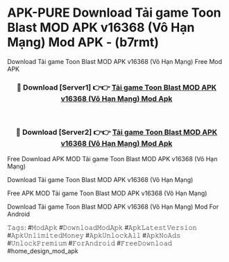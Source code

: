 # APK-PURE Download Tải game Toon Blast MOD APK v16368 (Vô Hạn Mạng) Mod APK - (b7rmt)
Download Tải game Toon Blast MOD APK v16368 (Vô Hạn Mạng) Free Mod APK

<div align="center">
<h3>🔴 Download [Server1] 👉👉 <a href="https://apk-comot.site?title=Tải_game_Toon_Blast_MOD_APK_v16368_(Vô_Hạn_Mạng)">Tải game Toon Blast MOD APK v16368 (Vô Hạn Mạng) Mod Apk</a></h3><br>

<h3>🔴 Download [Server2] 👉👉 <a href="https://apk-comot.site?title=Tải_game_Toon_Blast_MOD_APK_v16368_(Vô_Hạn_Mạng)">Tải game Toon Blast MOD APK v16368 (Vô Hạn Mạng) Mod Apk</a></h3>
</div>


Free Download APK MOD Tải game Toon Blast MOD APK v16368 (Vô Hạn Mạng)

Download Tải game Toon Blast MOD APK v16368 (Vô Hạn Mạng) 

Free APK MOD Tải game Toon Blast MOD APK v16368 (Vô Hạn Mạng) 

Download Tải game Toon Blast MOD APK v16368 (Vô Hạn Mạng) Mod For Android

𝚃𝚊𝚐𝚜: #𝙼𝚘𝚍𝙰𝚙𝚔 #𝙳𝚘𝚠𝚗𝚕𝚘𝚊𝚍𝙼𝚘𝚍𝙰𝚙𝚔 #𝙰𝚙𝚔𝙻𝚊𝚝𝚎𝚜𝚝𝚅𝚎𝚛𝚜𝚒𝚘𝚗 #𝙰𝚙𝚔𝚄𝚗𝚕𝚒𝚖𝚒𝚝𝚎𝚍𝙼𝚘𝚗𝚎𝚢 #𝙰𝚙𝚔𝚄𝚗𝚕𝚘𝚌𝚔𝙰𝚕𝚕 #𝙰𝚙𝚔𝙽𝚘𝙰𝚍𝚜 #𝚄𝚗𝚕𝚘𝚌𝚔𝙿𝚛𝚎𝚖𝚒𝚞𝚖 #𝙵𝚘𝚛𝙰𝚗𝚍𝚛𝚘𝚒𝚍 #𝙵𝚛𝚎𝚎𝙳𝚘𝚠𝚗𝚕𝚘𝚊𝚍 #home_design_mod_apk